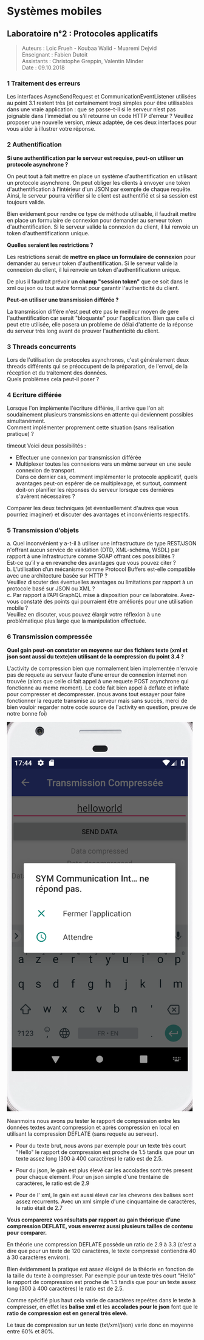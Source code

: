 # Systèmes mobiles
## Laboratoire n°2 : Protocoles applicatifs

> Auteurs : Loic Frueh - Koubaa Walid - Muaremi Dejvid  
> Enseignant : Fabien Dutoit  
> Assistants : Christophe Greppin, Valentin Minder  
> Date : 09.10.2018


### 1 Traitement des erreurs
Les interfaces AsyncSendRequest et CommunicationEventListener utilisées au point 3.1 restent très (et certainement trop) simples pour être utilisables dans une vraie application : que se passe-t-il si le serveur n’est pas joignable dans l’immédiat ou s’il retourne un code HTTP d’erreur ? 
Veuillez proposer une nouvelle version, mieux adaptée, de ces deux interfaces pour vous aider à illustrer votre réponse.

### 2 Authentification

**Si une authentification par le serveur est requise, peut-on utiliser un protocole asynchrone ?**

On peut tout à fait mettre en place un système d'authentification en utilisant un protocole asynchrone. On peut obliger les clients à envoyer une token d'authentification à l'intérieur d'un JSON par exemple de chaque requête. Ainsi, le serveur pourra vérifier si le client est authentifié et si sa session est toujours valide.

Bien evidement pour rendre ce type de méthode utilisable, il faudrait mettre en place un formulaire de connexion pour demander au serveur token d'authentification. Si le serveur valide la connexion du client, il lui renvoie un token d'authentificationn unique.

**Quelles seraient les restrictions ?**

 Les restrictions serait de **mettre en place un formulaire de connexion** pour demander au serveur token d'authentification. Si le serveur valide la connexion du client, il lui renvoie un token d'authentificationn unique.

De plus il faudrait prévoir **un champ "session token"** que ce soit dans le xml ou json ou tout autre format pour garantir l'authenticité du client.
 
**Peut-on utiliser une transmission différée ?** 

La transmission différe n'est peut etre pas le meilleur moyen de gere l'authentification car serait "bloquante" pour l'application. 
Bien que celle ci peut etre utilisée, elle posera un probleme de délai d'attente  de la réponse du serveur très long avant de prouver l'authenticité du client.

### 3 Threads concurrents
Lors de l'utilisation de protocoles asynchrones, c'est généralement deux threads différents qui se préoccupent de la préparation, de l'envoi, de la réception et du traitement des données.  
Quels problèmes cela peut-il poser ?

### 4 Ecriture différée
Lorsque l'on implémente l'écriture différée, il arrive que l'on ait soudainement plusieurs transmissions en attente qui deviennent possibles simultanément.  
Comment implémenter proprement cette situation (sans réalisation pratique) ?  

timeout
Voici deux possibilités :
- Effectuer une connexion par transmission différée  
- Multiplexer toutes les connexions vers un même serveur en une seule connexion de transport.  
Dans ce dernier cas, comment implémenter le protocole applicatif, quels avantages peut-on espérer de ce multiplexage, et surtout, comment doit-on planifier les réponses du serveur lorsque ces dernières s'avèrent nécessaires ?  

Comparer les deux techniques (et éventuellement d'autres que vous pourriez imaginer) et discuter des avantages et inconvénients respectifs.

### 5 Transmission d’objets
a. Quel inconvénient y a-t-il à utiliser une infrastructure de type REST/JSON n'offrant aucun service de validation (DTD, XML-schéma, WSDL) par rapport à une infrastructure comme SOAP offrant ces possibilités ?  
Est-ce qu’il y a en revanche des avantages que vous pouvez citer ?  
b. L’utilisation d’un mécanisme comme Protocol Buffers est-elle compatible avec une architecture basée sur HTTP ?  
Veuillez discuter des éventuelles avantages ou limitations par rapport à un protocole basé sur JSON ou XML ?  
c. Par rapport à l’API GraphQL mise à disposition pour ce laboratoire. Avez-vous constaté des
points qui pourraient être améliorés pour une utilisation mobile ?  
Veuillez en discuter, vous pouvez élargir votre réflexion à une problématique plus large que la manipulation effectuée.

### 6 Transmission compressée
**Quel gain peut-on constater en moyenne sur des fichiers texte (xml et json sont aussi du texte)en utilisant de la compression du point 3.4 ?** 

L'activity de compression bien que normalement bien implementée n'envoie pas de requete au serveur faute d'une erreur de connexion internet non trouvée (alors que celle ci fait appel à une requete POST asynchrone qui fonctionne au meme moment). Le code fait bien appel à deflate et inflate pour compresser et decompresser. (nous avons tout essayer pour faire fonctionner la requete transmise au serveur mais sans succès, merci de bien vouloir regarder notre code source de l'activity en question, preuve de notre bonne foi)

![alt](1.png) 

Neanmoins nous avons pu tester le rapport de compression entre les données textes avant compression et après compression en local en utilisant la compression DEFLATE (sans requete au serveur).
 
 - Pour du texte brut, nous avons par exemple pour un texte très court "Hello" le rapport de compression est proche de 1.5 tandis que pour un texte assez long (300 à 400 caractères) le ratio est de 2.5.

 - Pour du json, le gain est plus élevé car les accolades sont très present pour chaque element. Pour un json simple d'une trentaine de caractères, le ratio est de 2.9
 
 - Pour de l' xml, le gain est aussi élevé car les chevrons des balises sont assez recurrents. Avec un xml simple d'une cinquantaine de caractères, le ratio était de 2.7


**Vous comparerez vos résultats par rapport au gain théorique d’une compression DEFLATE, vous enverrez aussi plusieurs tailles de contenu pour comparer.**

En théorie une compression DEFLATE possède un ratio de 2.9 à 3.3 (c'est a dire que pour un texte de 120 caractères, le texte compressé contiendra 40 à 30 caractères environ).

Bien évidemment la pratique est assez éloigné de la théorie en fonction de la taille du texte à compresser. Par exemple pour un texte très court "Hello" le rapport de compression est proche de 1.5 tandis que pour un texte assez long (300 à 400 caractères) le ratio est de 2.5.

Comme spécifié plus haut cela varie de caractères repeétes dans le texte à compresser, en effet les **balise xml** et les **accolades pour le json** font que le **ratio de compression est en general très elevé**. 

Le taux de compression sur un texte (txt/xml/json) varie donc en moyenne entre 60% et 80%.